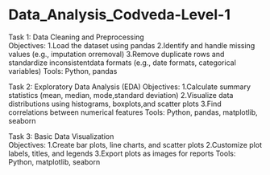 # Data_Analysis_Codveda-Level-1
Task 1: Data Cleaning and Preprocessing  
Objectives:
1.Load the dataset using pandas
2.Identify and handle missing values (e.g., imputation orremoval)
3.Remove duplicate rows and standardize inconsistentdata formats (e.g., date formats, categorical variables)
Tools: Python, pandas

Task 2: Exploratory Data Analysis (EDA) 
Objectives:
1.Calculate summary statistics (mean, median, mode,standard deviation)
2.Visualize data distributions using histograms, boxplots,and scatter plots
3.Find correlations between numerical features
Tools: Python, pandas, matplotlib, seaborn

Task 3: Basic Data Visualization  
Objectives:
1.Create bar plots, line charts, and scatter plots
2.Customize plot labels, titles, and legends
3.Export plots as images for reports
Tools: Python, matplotlib, seaborn
